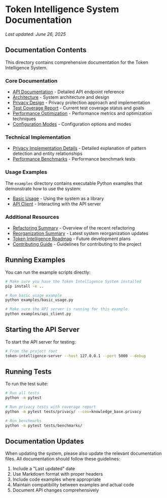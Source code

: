 # Token Intelligence System Documentation

*Last updated: June 26, 2025*

## Documentation Contents

This directory contains comprehensive documentation for the Token Intelligence System.

### Core Documentation

- [API Documentation](api.md) - Detailed API endpoint reference
- [Architecture](architecture.md) - System architecture and design
- [Privacy Design](privacy_design.md) - Privacy protection approach and implementation
- [Test Coverage Report](test_coverage.md) - Current test coverage status and goals
- [Performance Optimization](performance_optimization.md) - Performance metrics and optimization techniques
- [Configuration Modes](../CONFIG_MODES.md) - Configuration options and modes

### Technical Implementation

- [Privacy Implementation Details](examples/privacy_implementation.md) - Detailed explanation of pattern detection and entity relationships
- [Performance Benchmarks](../tests/benchmarks/test_privacy_benchmarks.py) - Performance benchmark tests

### Usage Examples

The `examples` directory contains executable Python examples that demonstrate how to use the system:

- [Basic Usage](examples/basic_usage.py) - Using the system as a library
- [API Client](examples/api_client.py) - Interacting with the API server

### Additional Resources

- [Refactoring Summary](../REFACTORING_SUMMARY.md) - Overview of the recent refactoring
- [Reorganization Summary](../REORGANIZATION_SUMMARY.md) - Latest system reorganization updates
- [Token Intelligence Roadmap](../TOKEN_INTELLIGENCE_ROADMAP.md) - Future development plans
- [Contributing Guide](../CONTRIBUTING.md) - Guidelines for contributing to the project

## Running Examples

You can run the example scripts directly:

```bash
# Make sure you have the Token Intelligence System installed
pip install -e ..

# Run basic usage example
python examples/basic_usage.py

# Make sure the API server is running for this example
python examples/api_client.py
```

## Starting the API Server

To start the API server for testing:

```bash
# From the project root
token-intelligence-server --host 127.0.0.1 --port 5000 --debug
```

## Running Tests

To run the test suite:

```bash
# Run all tests
python -m pytest

# Run privacy tests with coverage report
python -m pytest tests/privacy/ --cov=knowledge_base.privacy

# Run benchmarks
python -m pytest tests/benchmarks/
```

## Documentation Updates

When updating the system, please also update the relevant documentation files. All documentation should follow these guidelines:

1. Include a "Last updated" date
2. Use Markdown format with proper headers
3. Include code examples where appropriate
4. Maintain compatibility between examples and actual code
5. Document API changes comprehensively 